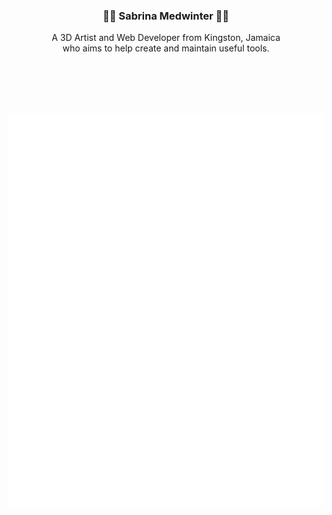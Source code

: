 <h3 align="center"> 🤟🏽 Sabrina Medwinter 🤟🏽</h3>
<p align="center">A 3D Artist and Web Developer from Kingston, Jamaica<br> who aims to help create and maintain useful tools.</p>
<br/><br/>
<br><br>
<p align="center">
            <img src="/github-metrics.svg" alt="Metrics" >
</p>


